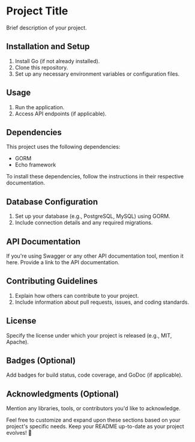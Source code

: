 # Project Title

Brief description of your project.

## Installation and Setup

1. Install Go (if not already installed).
2. Clone this repository.
3. Set up any necessary environment variables or configuration files.

## Usage

1. Run the application.
2. Access API endpoints (if applicable).

## Dependencies

This project uses the following dependencies:

- GORM
- Echo framework

To install these dependencies, follow the instructions in their respective documentation.

## Database Configuration

1. Set up your database (e.g., PostgreSQL, MySQL) using GORM.
2. Include connection details and any required migrations.

## API Documentation

If you're using Swagger or any other API documentation tool, mention it here. Provide a link to the API documentation.

## Contributing Guidelines

1. Explain how others can contribute to your project.
2. Include information about pull requests, issues, and coding standards.

## License

Specify the license under which your project is released (e.g., MIT, Apache).

## Badges (Optional)

Add badges for build status, code coverage, and GoDoc (if applicable).

## Acknowledgments (Optional)

Mention any libraries, tools, or contributors you'd like to acknowledge.

Feel free to customize and expand upon these sections based on your project's specific needs. Keep your README up-to-date as your project evolves! 🚀
